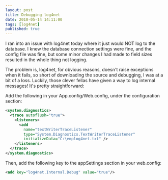 ```yaml
---
layout: post
title: Debugging log4net
date: 2010-05-14 14:11:00
tags: [log4net]
published: true
---
```


I ran into an issue with log4net today where it just would NOT log to the database. I knew the 
database connection settings were fine, and the config file was fine, but some minor changes I 
had made to field sizes resulted in the whole thing not logging.

The problem is, log4net, for obvious reasons, doesn't raise exceptions when it fails, so short 
of downloading the source and debugging, I was at a bit of a loss. Luckily, those clever fellas 
have given a way to log internal messages! It's pretty straightforward:

Add the following in your App.config/Web.config, under the configuration section:
 
```xml
<system.diagnostics>
  <trace autoflush="true">
    <listeners>
      <add
        name="textWriterTraceListener"
        type="System.Diagnostics.TextWriterTraceListener"
        initializeData="C:\emplog4net.txt" />
    </listeners>
  </trace>
</system.diagnostics>
```
Then, add the following key to the appSettings section in your web.config:

```xml
<add key="log4net.Internal.Debug" value="true"/>
```